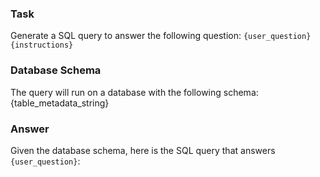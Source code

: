 ### Task
Generate a SQL query to answer the following question:
`{user_question}`
`{instructions}`
### Database Schema
The query will run on a database with the following schema:
{table_metadata_string}

### Answer
Given the database schema, here is the SQL query that answers `{user_question}`:
```sql
